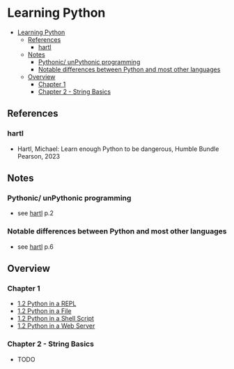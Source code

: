 # Learning Python

- [Learning Python](#learning-python)
  - [References](#references)
    - [hartl](#hartl)
  - [Notes](#notes)
    - [Pythonic/ unPythonic programming](#pythonic-unpythonic-programming)
    - [Notable differences between Python and most other languages](#notable-differences-between-python-and-most-other-languages)
  - [Overview](#overview)
    - [Chapter 1](#chapter-1)
    - [Chapter 2 - String Basics](#chapter-2---string-basics)

## References

### hartl

- Hartl, Michael: Learn enough Python to be dangerous, Humble Bundle Pearson, 2023

## Notes

### Pythonic/ unPythonic programming

- see [hartl](#hartl) p.2

### Notable differences between Python and most other languages

- see [hartl](#hartl) p.6

## Overview

### Chapter 1

- [1.2 Python in a REPL](./chp001/README.001.md#12-python-in-a-repl)
- [1.2 Python in a File](./chp001/README.001.md#13-python-in-a-file)
- [1.2 Python in a Shell Script](./chp001/README.001.md#14-python-in-a-shell-script)
- [1.2 Python in a Web Server](./chp001/README.001.md#15-python-in-a-web-server)

### Chapter 2 - String Basics

- TODO
